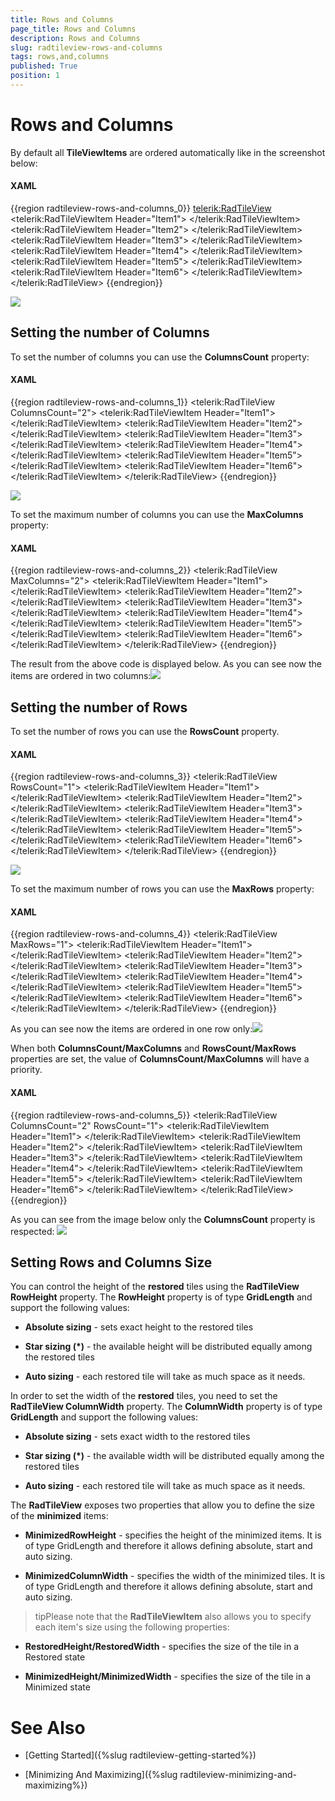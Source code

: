 ```yaml
---
title: Rows and Columns
page_title: Rows and Columns
description: Rows and Columns
slug: radtileview-rows-and-columns
tags: rows,and,columns
published: True
position: 1
---
```


# Rows and Columns



By default all __TileViewItems__ are ordered automatically like in the screenshot below:
	  

#### __XAML__

{{region radtileview-rows-and-columns_0}}
	        <telerik:RadTileView>
	            <telerik:RadTileViewItem Header="Item1">
	                <TextBlock Text="Item1 Content" />
	            </telerik:RadTileViewItem>
	            <telerik:RadTileViewItem Header="Item2">
	                <TextBlock Text="Item2 Content" />
	            </telerik:RadTileViewItem>
	            <telerik:RadTileViewItem Header="Item3">
	                <TextBlock Text="Item3 Content" />
	            </telerik:RadTileViewItem>
	            <telerik:RadTileViewItem Header="Item4">
	                <TextBlock Text="Item4 Content" />
	            </telerik:RadTileViewItem>
	            <telerik:RadTileViewItem Header="Item5">
	                <TextBlock Text="Item5 Content" />
	            </telerik:RadTileViewItem>
	            <telerik:RadTileViewItem Header="Item6">
	                <TextBlock Text="Item6 Content" />
	            </telerik:RadTileViewItem>
	        </telerik:RadTileView>
	{{endregion}}

![](images/radtileview_features_rows_columns_default.png)

## Setting the number of Columns

To set the number of columns you can use the __ColumnsCount__ property:
		

#### __XAML__

{{region radtileview-rows-and-columns_1}}
	        <telerik:RadTileView ColumnsCount="2">
	            <telerik:RadTileViewItem Header="Item1">
	                <TextBlock Text="Item1 Content" />
	            </telerik:RadTileViewItem>
	            <telerik:RadTileViewItem Header="Item2">
	                <TextBlock Text="Item2 Content" />
	            </telerik:RadTileViewItem>
	            <telerik:RadTileViewItem Header="Item3">
	                <TextBlock Text="Item3 Content" />
	            </telerik:RadTileViewItem>
	            <telerik:RadTileViewItem Header="Item4">
	                <TextBlock Text="Item4 Content" />
	            </telerik:RadTileViewItem>
	            <telerik:RadTileViewItem Header="Item5">
	                <TextBlock Text="Item5 Content" />
	            </telerik:RadTileViewItem>
	            <telerik:RadTileViewItem Header="Item6">
	                <TextBlock Text="Item6 Content" />
	            </telerik:RadTileViewItem>
	        </telerik:RadTileView>
	{{endregion}}

![](images/radtileview_features_rows_columns_count.png)

To set the maximum number of columns you can use the __MaxColumns__ property:
		

#### __XAML__

{{region radtileview-rows-and-columns_2}}
	        <telerik:RadTileView MaxColumns="2">
	            <telerik:RadTileViewItem Header="Item1">
	                <TextBlock Text="Item1 Content" />
	            </telerik:RadTileViewItem>
	            <telerik:RadTileViewItem Header="Item2">
	                <TextBlock Text="Item2 Content" />
	            </telerik:RadTileViewItem>
	            <telerik:RadTileViewItem Header="Item3">
	                <TextBlock Text="Item3 Content" />
	            </telerik:RadTileViewItem>
	            <telerik:RadTileViewItem Header="Item4">
	                <TextBlock Text="Item4 Content" />
	            </telerik:RadTileViewItem>
	            <telerik:RadTileViewItem Header="Item5">
	                <TextBlock Text="Item5 Content" />
	            </telerik:RadTileViewItem>
	            <telerik:RadTileViewItem Header="Item6">
	                <TextBlock Text="Item6 Content" />
	            </telerik:RadTileViewItem>
	        </telerik:RadTileView>
	{{endregion}}



The result from the above code is displayed below. As you can see now the items are ordered in two columns:![](images/radtileview_features_rows_columns_count.png)

##  Setting the number of Rows

To set the number of rows you can use the __RowsCount__ property.
		

#### __XAML__

{{region radtileview-rows-and-columns_3}}
	        <telerik:RadTileView RowsCount="1">
	            <telerik:RadTileViewItem Header="Item1">
	                <TextBlock Text="Item1 Content" />
	            </telerik:RadTileViewItem>
	            <telerik:RadTileViewItem Header="Item2">
	                <TextBlock Text="Item2 Content" />
	            </telerik:RadTileViewItem>
	            <telerik:RadTileViewItem Header="Item3">
	                <TextBlock Text="Item3 Content" />
	            </telerik:RadTileViewItem>
	            <telerik:RadTileViewItem Header="Item4">
	                <TextBlock Text="Item4 Content" />
	            </telerik:RadTileViewItem>
	            <telerik:RadTileViewItem Header="Item5">
	                <TextBlock Text="Item5 Content" />
	            </telerik:RadTileViewItem>
	            <telerik:RadTileViewItem Header="Item6">
	                <TextBlock Text="Item6 Content" />
	            </telerik:RadTileViewItem>
	        </telerik:RadTileView>
	{{endregion}}

![](images/radtileview_features_rows_columns_rows_count.png)

To set the maximum number of rows you can use the __MaxRows__ property:
		

#### __XAML__

{{region radtileview-rows-and-columns_4}}
	        <telerik:RadTileView MaxRows="1">
	            <telerik:RadTileViewItem Header="Item1">
	                <TextBlock Text="Item1 Content" />
	            </telerik:RadTileViewItem>
	            <telerik:RadTileViewItem Header="Item2">
	                <TextBlock Text="Item2 Content" />
	            </telerik:RadTileViewItem>
	            <telerik:RadTileViewItem Header="Item3">
	                <TextBlock Text="Item3 Content" />
	            </telerik:RadTileViewItem>
	            <telerik:RadTileViewItem Header="Item4">
	                <TextBlock Text="Item4 Content" />
	            </telerik:RadTileViewItem>
	            <telerik:RadTileViewItem Header="Item5">
	                <TextBlock Text="Item5 Content" />
	            </telerik:RadTileViewItem>
	            <telerik:RadTileViewItem Header="Item6">
	                <TextBlock Text="Item6 Content" />
	            </telerik:RadTileViewItem>
	        </telerik:RadTileView>
	{{endregion}}



As you can see now the items are ordered in one row only:![](images/radtileview_features_rows_columns_rows_count.png)

When both __ColumnsCount/MaxColumns__ and __RowsCount/MaxRows__ properties are set, the value of __ColumnsCount/MaxColumns__ will have a priority.
		

#### __XAML__

{{region radtileview-rows-and-columns_5}}
	        <telerik:RadTileView ColumnsCount="2" RowsCount="1">
	            <telerik:RadTileViewItem Header="Item1">
	                <TextBlock Text="Item1 Content" />
	            </telerik:RadTileViewItem>
	            <telerik:RadTileViewItem Header="Item2">
	                <TextBlock Text="Item2 Content" />
	            </telerik:RadTileViewItem>
	            <telerik:RadTileViewItem Header="Item3">
	                <TextBlock Text="Item3 Content" />
	            </telerik:RadTileViewItem>
	            <telerik:RadTileViewItem Header="Item4">
	                <TextBlock Text="Item4 Content" />
	            </telerik:RadTileViewItem>
	            <telerik:RadTileViewItem Header="Item5">
	                <TextBlock Text="Item5 Content" />
	            </telerik:RadTileViewItem>
	            <telerik:RadTileViewItem Header="Item6">
	                <TextBlock Text="Item6 Content" />
	            </telerik:RadTileViewItem>
	        </telerik:RadTileView>
	{{endregion}}



As you can see from the image below only the __ColumnsCount__ property is respected:
		![](images/radtileview_features_rows_columns_count.png)

##  Setting Rows and Columns Size

You can control the height of the __restored__ tiles using the __RadTileView RowHeight__ property. The __RowHeight__ property is of type __GridLength__ and support the following values:
		

* __Absolute sizing__ - sets exact height to the restored tiles

* __Star sizing (*)__ - the available height will be distributed equally among the restored tiles
			  

* __Auto sizing__ - each restored tile will take as much space as it needs.
			  

In order to set the width of the __restored__ tiles, you need to set the __RadTileView ColumnWidth__ property. The __ColumnWidth__ property is of type __GridLength__ and support the following values:
		

* __Absolute sizing__ - sets exact width to the restored tiles
			  

* __Star sizing (*)__ - the available width will be distributed equally among the restored tiles
			  

* __Auto sizing__ - each restored tile will take as much space as it needs.
			  

The __RadTileView__ exposes two properties that allow you to define the size of the __minimized__ items:
		

* __MinimizedRowHeight__ - specifies the height of the minimized items. It is of type GridLength and therefore it allows defining absolute, start and auto sizing.
			  

* __MinimizedColumnWidth__ - specifies the width of the minimized tiles. It is of type GridLength and therefore it allows defining absolute, start and auto sizing.
			  

>tipPlease note that the __RadTileViewItem__ also allows you to specify each item's size using the following properties:
		  

* __RestoredHeight/RestoredWidth__ - specifies the size of the tile in a Restored state
				

* __MinimizedHeight/MinimizedWidth__ - specifies the size of the tile in a Minimized state
				

# See Also

 * [Getting Started]({%slug radtileview-getting-started%})

 * [Minimizing And Maximizing]({%slug radtileview-minimizing-and-maximizing%})

